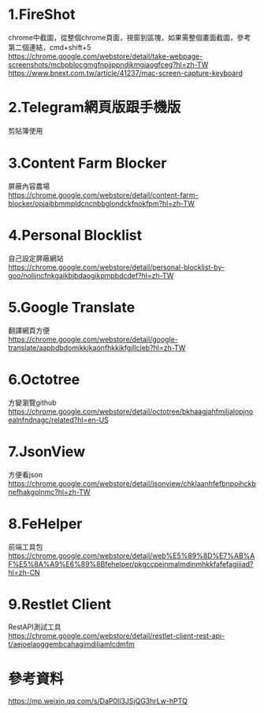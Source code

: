 # 1.FireShot  
chrome中截圖，從整個chrome頁面，視窗到區塊，如果需整個畫面截圖，參考第二個連結，cmd+shift+5  
https://chrome.google.com/webstore/detail/take-webpage-screenshots/mcbpblocgmgfnpjjppndjkmgjaogfceg?hl=zh-TW  
https://www.bnext.com.tw/article/41237/mac-screen-capture-keyboard  
# 2.Telegram網頁版跟手機版  
剪貼簿使用    
# 3.Content Farm Blocker  
屏蔽內容農場  
https://chrome.google.com/webstore/detail/content-farm-blocker/opjaibbmmpldcncnbbglondckfnokfpm?hl=zh-TW  
# 4.Personal Blocklist  
自己設定屏蔽網站  
https://chrome.google.com/webstore/detail/personal-blocklist-by-goo/nolijncfnkgaikbjbdaogikpmpbdcdef?hl=zh-TW  
# 5.Google Translate  
翻譯網頁方便  
https://chrome.google.com/webstore/detail/google-translate/aapbdbdomjkkjkaonfhkkikfgjllcleb?hl=zh-TW
# 6.Octotree  
方變瀏覽github  
https://chrome.google.com/webstore/detail/octotree/bkhaagjahfmjljalopjnoealnfndnagc/related?hl=en-US  
# 7.JsonView  
方便看json  
https://chrome.google.com/webstore/detail/jsonview/chklaanhfefbnpoihckbnefhakgolnmc?hl=zh-TW  
# 8.FeHelper  
前端工具包  
https://chrome.google.com/webstore/detail/web%E5%89%8D%E7%AB%AF%E5%8A%A9%E6%89%8Bfehelper/pkgccpejnmalmdinmhkkfafefagiiiad?hl=zh-CN  
# 9.Restlet Client
RestAPI測試工具  
https://chrome.google.com/webstore/detail/restlet-client-rest-api-t/aejoelaoggembcahagimdiliamlcdmfm  

# 參考資料  
https://mp.weixin.qq.com/s/DaP0Il3JSjQG3hrLw-hPTQ  
